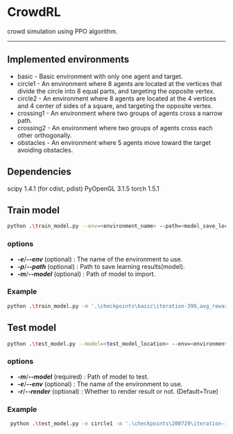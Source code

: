 # CrowdRL
crowd simulation using PPO algorithm.

***

## Implemented environments
- basic - Basic environment with only one agent and target.
- circle1 - An environment where 8 agents are located at the vertices that divide the circle into 8 equal parts, and targeting the opposite vertex.
- circle2 - An environment where 8 agents are located at the 4 vertices and 4 center of sides of a square, and targeting the opposite vertex.
- crossing1 - An environment where two groups of agents cross a narrow path.
- crossing2 - An environment where two groups of agents cross each other orthogonally.
- obstacles - An environment where 5 agents move toward the target avoiding obstacles.

## Dependencies
scipy 1.4.1 (for cdist, pdist)
PyOpenGL 3.1.5
torch 1.5.1

## Train model
```bash
python .\train_model.py --env=<environment_name> --path=<model_save_location> --model=<model_load_location>
```
### options
- ***-e***/***--env*** (optional) : The name of the environment to use.
- ***-p***/***--path*** (optional) : Path to save learning results(model).
- ***-m***/***--model*** (optional) : Path of model to import.

### Example
```bash
python .\train_model.py -m '.\checkpoints\basic\iteration-399,avg_reward--546.879.dat' -p .\checkpoints\200729\
```

## Test model
```bash
python .\test_model.py --model=<test_model_location> --env=<environment_name>
```
### options
- ***-m***/***--model*** (required) : Path of model to test.
- ***-e***/***--env*** (optional) : The name of the environment to use.
- ***-r***/***--render*** (optional) : Whether to render result or not. (Default=True)

### Example
```bash
 python .\test_model.py -e circle1 -m '.\checkpoints\200729\iteration-129,avg_reward--575.981.dat'
```
